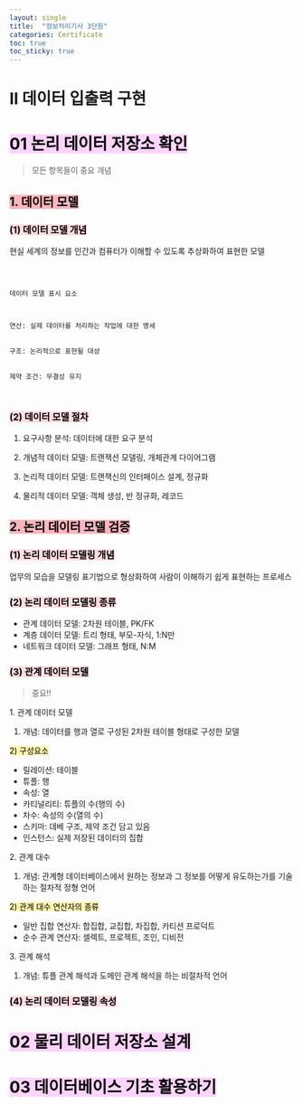 ```yaml
---
layout: single
title:  "정보처리기사 3단원"
categories: Certificate
toc: true
toc_sticky: true
---
```


# II 데이터 입출력 구현

# <mark style='background-color: #fed3fe'>01 논리 데이터 저장소 확인</mark>
> 모든 항목들이 중요 개념

## <mark style='background-color: #fdb5bd'>1. 데이터 모델</mark>

### <mark style='background-color: #ffdce0'>(1) 데이터 모델 개념</mark>

현실 세계의 정보를 인간과 컴퓨터가 이해할 수 있도록 추상화하여 표현한 모델

<pre id="code_1642267924240" class="shell" data-ke-language="shell" data-ke-type="codeblock">
  <code class="hljs">
    <p>데이터 모델 표시 요소</p>
    <div>연산: 실제 데이터를 처리하는 작업에 대한 명세</div>
    <div>구조: 논리적으로 표현될 대상</div>
    <div>제약 조건: 무결성 유지</div>
  </code>
</pre>

### <mark style='background-color: #ffdce0'>(2) 데이터 모델 절차</mark>
1) 요구사항 분석: 데이터에 대한 요구 분석

2) 개념적 데이터 모델: 트랜잭션 모델링, 개체관계 다이어그램

3) 논리적 데이터 모델: 트랜잭신의 인터페이스 설계, 정규화

4) 물리적 데이터 모델: 객체 생성, 반 정규화, 레코드

## <mark style='background-color: #fdb5bd'>2. 논리 데이터 모델 검증</mark>

### <mark style='background-color: #ffdce0'>(1) 논리 데이터 모델링 개념</mark>

업무의 모습을 모델링 표기법으로 형상화하여 사람이 이해하기 쉽게 표현하는 프로세스

### <mark style='background-color: #ffdce0'>(2) 논리 데이터 모델링 종류</mark>

- 관계 데이터 모델: 2차원 테이블, PK/FK
- 계층 데이터 모델: 트리 형태, 부모-자식, 1:N만
- 네트워크 데이터 모델: 그래프 형태, N:M

### <mark style='background-color: #ffdce0'>(3) 관계 데이터 모델</mark>
>중요!!

1\. 관계 데이터 모델
1) 개념: 데이터를 행과 열로 구성된 2차원 테이블 형태로 구성한 모델

<mark style='background-color: #fff5b1'>2) 구성요소</mark> 

- 릴레이션: 테이블
- 튜플: 행
- 속성: 열
- 카티널리티: 튜플의 수(행의 수)
- 차수: 속성의 수(열의 수)
- 스키마: 데베 구조, 제약 조건 담고 있음
- 인스턴스: 실제 저장된 데이터의 집합

2\. 관계 대수
1) 개념: 관계형 데이터베이스에서 원하는 정보과 그 정보를 어떻게 유도하는가를 기술하는 절차적 정형 언어

<mark style='background-color: #fff5b1'>2) 관계 대수 연산자의 종류</mark>

- 일반 집합 연산자: 합집합, 교집합, 차집합, 카티션 프로덕트
- 순수 관계 연산자: 셀렉트, 프로젝트, 조인, 디비전

3\. 관계 해석

1) 개념: 튜플 관계 해석과 도메인 관계 해석을 하는 비절차적 언어

### <mark style='background-color: #ffdce0'>(4) 논리 데이터 모델링 속성</mark>




# <mark style='background-color: #fed3fe'>02 물리 데이터 저장소 설계</mark>



# <mark style='background-color: #fed3fe'>03 데이터베이스 기초 활용하기</mark>